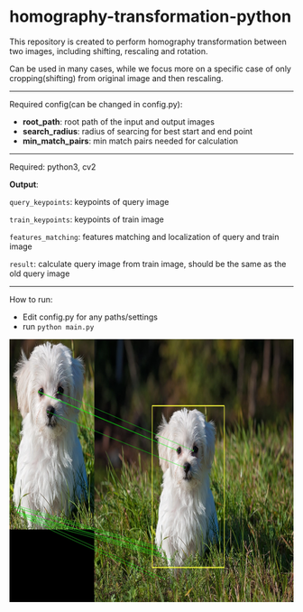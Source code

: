 # homography-transformation-python

This repository is created to perform homography transformation between two images, including shifting, rescaling and rotation.

Can be used in many cases, while we focus more on a specific case of only cropping(shifting) from original image and then rescaling.

****
Required config(can be changed in config.py):

* **root_path**: root path of the input and output images
* **search_radius**: radius of searcing for best start and end point
* **min_match_pairs**: min match pairs needed for calculation

****
Required: python3, cv2

**Output**: 

`query_keypoints`: keypoints of query image

`train_keypoints`: keypoints of train image

`features_matching`: features matching and localization of query and train image

`result`: calculate query image from train image, should be the same as the old query image

****
How to run: 
* Edit config.py for any paths/settings
* run `python main.py`

<img src="src_img/features_matching.jpg" width="1000" height="466" title="Features matching" />
